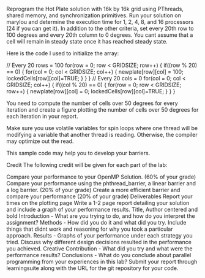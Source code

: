 Reprogram the Hot Plate solution with 16k by 16k grid using PThreads, shared memory, and synchronization primitives. Run your solution on marylou and determine the execution time for 1, 2, 4, 8, and 16 processors (24 if you can get it).  In addition to the other criteria, set every 20th row to 100 degrees and every 20th column to 0 degrees.  You cant assume that a cell will remain in steady state once it has reached steady state.  

Here is the code I used to initialize the array:

// Every 20 rows = 100
  for(row = 0; row < GRIDSIZE; row++) {
    if((row % 20) == 0) {
      for(col = 0; col < GRIDSIZE; col++) {
        newplate[row][col] = 100;
        lockedCells[row][col]=TRUE;
      }
    }
  }
  // Every 20 cols = 0
  for(col = 0; col < GRIDSIZE; col++) {
    if((col % 20) == 0) {
      for(row = 0; row < GRIDSIZE; row++) {
        newplate[row][col] = 0;
        lockedCells[row][col]=TRUE;
      }
    }
  }

You need to compute the number of cells over 50 degrees for every iteration and create a figure plotting the number of cells over 50 degrees for each iteration in your report.

Make sure you use volatile variables for spin loops where one thread will be modifying a variable that another thread is reading.  Otherwise, the compiler may optimize out the read.

This sample code may help you to develop your barriers.

Credit
The following credit will be given for each part of the lab:

Compare your performance to your OpenMP Solution. (60% of your grade)
Compare your performance using the phthread_barrier, a linear barrier and a log barrier. (20% of your grade)
Create a more efficient barrier and compare your performance (20% of your grade)
Deliverables
Report your times on the plotting page
Write a 1-2 page report detailing your solution and include a graph of your performance results.
Title, Author centered and bold
Introduction - What are you trying to do, and how do you interpret the assignment?
Methods - How did you do it and what did you try.  Include things that didnt work and reasoning for why you took a particular approach.
Results - Graphs of your performance under each strategy you tried.  Discuss why different design decisions resulted in the performance you achieved.
Creative Contribution - What did you try and what were the performance results?
Conclusions - What do you conclude about parallel programming from your experiences in this lab?
Submit your report through learningsuite along with the URL for the git repository for your code.
